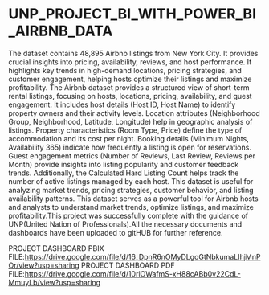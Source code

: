 # UNP_PROJECT_BI_WITH_POWER_BI_AIRBNB_DATA

The dataset contains 48,895 Airbnb listings from New York City. It provides crucial insights into pricing, availability, reviews, and host performance. It highlights key trends in high-demand locations, pricing strategies, and customer engagement, helping hosts optimize their listings and maximize profitability. The Airbnb dataset provides a structured view of short-term rental listings, focusing on hosts, locations, pricing, availability, and guest engagement. It includes host details (Host ID, Host Name) to identify property owners and their activity levels. Location attributes (Neighborhood Group, Neighborhood, Latitude, Longitude) help in geographic analysis of listings. Property characteristics (Room Type, Price) define the type of accommodation and its cost per night. Booking details (Minimum Nights, Availability 365) indicate how frequently a listing is open for reservations. Guest engagement metrics (Number of Reviews, Last Review, Reviews per Month) provide insights into listing popularity and customer feedback trends. Additionally, the Calculated Hard Listing Count helps track the number of active listings managed by each host. This dataset is useful for analyzing market trends, pricing strategies, customer behavior, and listing availability patterns. This dataset serves as a powerful tool for Airbnb hosts and analysts to understand market trends, optimize listings, and maximize profitability.This project was successfully complete with the guidance of UNP(United Nation of Professionals).All the necessary documents and dashboards have been uploaded to gitHUB for further reference.

PROJECT DASHBOARD PBIX FILE:https://drive.google.com/file/d/16_DpnR6nOMyDLgoGtNbkumaLIhjMnPOr/view?usp=sharing
PROJECT DASHBOARD PDF FILE:https://drive.google.com/file/d/10rlOWafmS-xH88cABb0v22CdL-MmuyLb/view?usp=sharing
